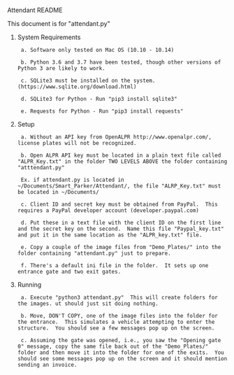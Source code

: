 Attendant README

This document is for "attendant.py"

1. System Requirements

        a. Software only tested on Mac OS (10.10 - 10.14)

        b. Python 3.6 and 3.7 have been tested, though other versions of Python 3 are likely to work.

        c. SQLite3 must be installed on the system. (https://www.sqlite.org/download.html)

        d. SQLite3 for Python - Run "pip3 install sqlite3"

        e. Requests for Python - Run "pip3 install requests"

2. Setup

        a. Without an API key from OpenALPR http://www.openalpr.com/, license plates will not be recognized.

        b. Open ALPR API key must be located in a plain text file called "ALPR_Key.txt" in the folder TWO LEVELS ABOVE the folder containing "atttendant.py"

        Ex. if attendant.py is located in ~/Documents/Smart_Parker/Attendant/, the file "ALRP_Key.txt" must be located in ~/Documents/
        
        c. Client ID and secret key must be obtained from PayPal.  This requires a PayPal developer account (developer.paypal.com)

        d. Put these in a text file with the client ID on the first line and the secret key on the second.  Name this file "Paypal_key.txt" and put it in the same location as the "ALPR_key.txt" file.

        e. Copy a couple of the image files from "Demo_Plates/" into the folder containing "attendant.py" just to prepare.

        f. There's a default ini file in the folder.  It sets up one entrance gate and two exit gates.  

3. Running

        a. Execute "python3 attendant.py"  This will create folders for the images. ut should just sit doing nothing.

        b. Move, DON'T COPY, one of the image files into the folder for the entrance.  This simulates a vehicle attempting to enter the structure.  You should see a few messages pop up on the screen.

        c. Assuming the gate was opened, i.e., you saw the "Opening gate 0" message, copy the same file back out of the "Demo_Plates/" folder and then move it into the folder for one of the exits.  You should see some messages pop up on the screen and it should mention sending an invoice.
